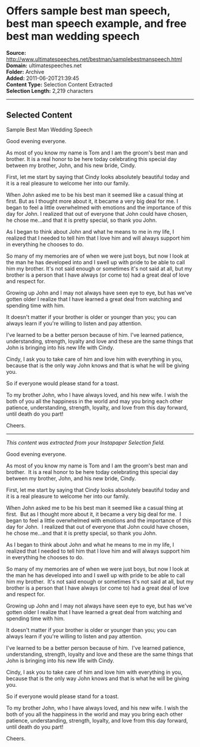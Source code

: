 # Offers sample best man speech, best man speech example, and free best man wedding speech

**Source:** http://www.ultimatespeeches.net/bestman/samplebestmanspeech.html  
**Domain:** ultimatespeeches.net  
**Folder:** Archive  
**Added:** 2011-06-20T21:39:45  
**Content Type:** Selection Content Extracted  
**Selection Length:** 2,219 characters  


---

## Selected Content

Sample Best Man Wedding Speech

Good evening everyone.

As most of you know my name is Tom and I am the groom's best man and brother. It is a real honor to be here today celebrating this special day between my brother, John, and his new bride, Cindy.

First, let me start by saying that Cindy looks absolutely beautiful today and it is a real pleasure to welcome her into our family.

When John asked me to be his best man it seemed like a casual thing at first. But as I thought more about it, it became a very big deal for me. I began to feel a little overwhelmed with emotions and the importance of this day for John. I realized that out of everyone that John could have chosen, he chose me...and that it is pretty special, so thank you John.

As I began to think about John and what he means to me in my life, I realized that I needed to tell him that I love him and will always support him in everything he chooses to do.

So many of my memories are of when we were just boys, but now I look at the man he has developed into and I swell up with pride to be able to call him my brother. It's not said enough or sometimes it's not said at all, but my brother is a person that I have always (or come to) had a great deal of love and respect for.

Growing up John and I may not always have seen eye to eye, but has we've gotten older I realize that I have learned a great deal from watching and spending time with him.

It doesn't matter if your brother is older or younger than you; you can always learn if you're willing to listen and pay attention.

I've learned to be a better person because of him. I've learned patience, understanding, strength, loyalty and love and these are the same things that John is bringing into his new life with Cindy.

Cindy, I ask you to take care of him and love him with everything in you, because that is the only way John knows and that is what he will be giving you.

So if everyone would please stand for a toast.

To my brother John, who I have always loved, and his new wife. I wish the both of you all the happiness in the world and may you bring each other patience, understanding, strength, loyalty, and love from this day forward, until death do you part!

Cheers.

---

*This content was extracted from your Instapaper Selection field.*

Good evening everyone.

As most of you know my name is Tom and I am the groom's best man and brother.  It is a real honor to be here today celebrating this special day between my brother, John, and his new bride, Cindy.

First, let me start by saying that Cindy looks absolutely beautiful today and it is a real pleasure to welcome her into our family.

When John asked me to be his best man it seemed like a casual thing at first.  But as I thought more about it, it became a very big deal for me.  I began to feel a little overwhelmed with emotions and the importance of this day for John.  I realized that out of everyone that John could have chosen, he chose me...and that it is pretty special, so thank you John.

As I began to think about John and what he means to me in my life, I realized that I needed to tell him that I love him and will always support him in everything he chooses to do. 

So many of my memories are of when we were just boys, but now I look at the man he has developed into and I swell up with pride to be able to call him my brother.  It's not said enough or sometimes it's not said at all, but my brother is a person that I have always (or come to) had a great deal of love and respect for.

Growing up John and I may not always have seen eye to eye, but has we've gotten older I realize that I have learned a great deal from watching and spending time with him.

It doesn't matter if your brother is older or younger than you; you can always learn if you're willing to listen and pay attention.

I've learned to be a better person because of him.  I've learned patience, understanding, strength, loyalty and love and these are the same things that John is bringing into his new life with Cindy.

Cindy, I ask you to take care of him and love him with everything in you, because that is the only way John knows and that is what he will be giving you.

So if everyone would please stand for a toast.

To my brother John, who I have always loved, and his new wife. I wish the both of you all the happiness in the world and may you bring each other patience, understanding, strength, loyalty, and love from this day forward, until death do you part! 

Cheers.
